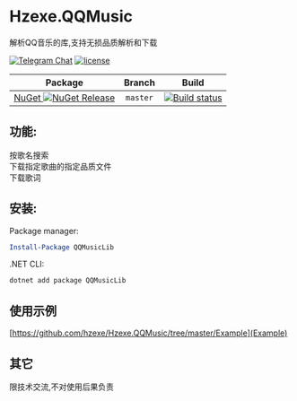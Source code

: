 # Hzexe.QQMusic
解析QQ音乐的库,支持无损品质解析和下载<br />

[![Telegram Chat](https://img.shields.io/badge/Chat-Telegram-blue.svg)](https://t.me/hzexe)
[![license](https://img.shields.io/github/license/hzexe/Hzexe.QQMusic.svg)](https://raw.githubusercontent.com/hzexe/Hzexe.QQMusic/master/LICENSE)

|Package|Branch|Build|
|:-----:|:----:|:---:|
| [NuGet ![NuGet Release](https://img.shields.io/nuget/vpre/QQMusicLib.svg?label=QQMusicLib&maxAge=3600)](https://www.nuget.org/packages/QQMusicLib/) | `master` |  [![Build status](https://hzexe.visualstudio.com/Hzexe.QQMusic/_apis/build/status/Hzexe.QQMusic-.NET%20Desktop-CI?branchName=master)](https://hzexe.visualstudio.com/Hzexe.QQMusic/_build/latest?definitionId=1) |

功能:
---
按歌名搜索<br />
下载指定歌曲的指定品质文件<br />
下载歌词<br />

安装:
---
Package manager:

```powershell
Install-Package QQMusicLib
```
.NET CLI:

```bash
dotnet add package QQMusicLib
```

使用示例
---
[https://github.com/hzexe/Hzexe.QQMusic/tree/master/Example](Example)


其它
---
限技术交流,不对使用后果负责
